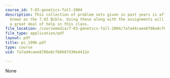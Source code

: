 ```yaml
---
course_id: 7-03-genetics-fall-2004
description: This collection of problem sets given in past years is affectionately
  known as the 7.03 Bible. Using these along with the assignments will give the student
  a great deal of help in this class.
file_location: /coursemedia/7-03-genetics-fall-2004/7a7ad4caee8786e8cf60687d30e4412e_ps_1996.pdf
file_type: application/pdf
layout: pdf
title: ps_1996.pdf
type: course
uid: 7a7ad4caee8786e8cf60687d30e4412e

---
```

None